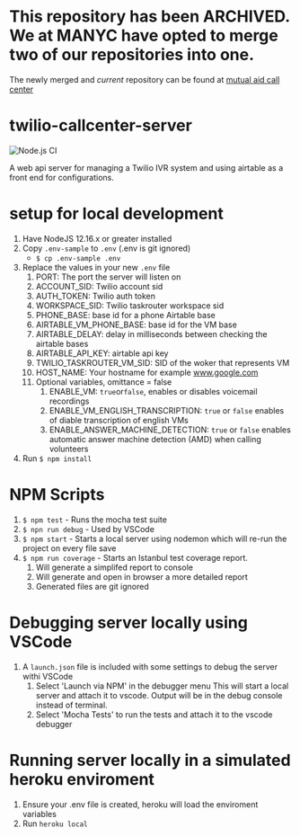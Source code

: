 # This repository has been ARCHIVED. We at MANYC have opted to merge two of our repositories into one.

The newly merged and *current* repository can be found at [mutual aid call center](https://github.com/MutualAidNYC/mutual-aid-call-center)




# twilio-callcenter-server

![Node.js CI](https://github.com/MutualAidNYC/twilio-server/workflows/Node.js%20CI/badge.svg)

A web api server for managing a Twilio IVR system and using airtable as a front end for configurations.

# setup for local development

1. Have NodeJS 12.16.x or greater installed
2. Copy `.env-sample` to `.env` (.env is git ignored)
   - `$ cp .env-sample .env`
3. Replace the values in your new `.env` file
   1. PORT: The port the server will listen on
   2. ACCOUNT_SID: Twilio account sid
   3. AUTH_TOKEN: Twilio auth token
   4. WORKSPACE_SID: Twilio taskrouter workspace sid
   5. PHONE_BASE: base id for a phone Airtable base
   6. AIRTABLE_VM_PHONE_BASE: base id for the VM base
   7. AIRTABLE_DELAY: delay in milliseconds between checking the airtable bases
   8. AIRTABLE_API_KEY: airtable api key
   9. TWILIO_TASKROUTER_VM_SID: SID of the woker that represents VM
   10. HOST_NAME: Your hostname for example www.google.com
   11. Optional variables, omittance = false
       1. ENABLE_VM: `true`or`false`, enables or disables voicemail recordings
       2. ENABLE_VM_ENGLISH_TRANSCRIPTION: `true` or `false` enables of diable transcription of english VMs
       3. ENABLE_ANSWER_MACHINE_DETECTION: `true` or `false` enables automatic answer machine detection (AMD) when calling volunteers
4. Run `$ npm install`

# NPM Scripts

1. `$ npm test` - Runs the mocha test suite
2. `$ npn run debug` - Used by VSCode
3. `$ npm start` - Starts a local server using nodemon which will re-run the project on every file save
4. `$ npm run coverage` - Starts an Istanbul test coverage report.
   1. Will generate a simplifed report to console
   2. Will generate and open in browser a more detailed report
   3. Generated files are git ignored

# Debugging server locally using VSCode

1. A `launch.json` file is included with some settings to debug the server withi
   VSCode
   1. Select 'Launch via NPM' in the debugger menu This will start a local server and attach it to vscode. Output will be in the debug console instead
      of terminal.
   2. Select 'Mocha Tests' to run the tests and attach it to the vscode debugger

# Running server locally in a simulated heroku enviroment

1. Ensure your .env file is created, heroku will load the enviroment variables
2. Run `heroku local`
